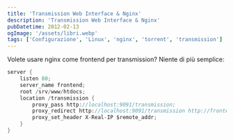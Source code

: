 ```yaml
---
title: 'Transmission Web Interface & Nginx'
description: 'Transmission Web Interface & Nginx'
pubDatetime: 2012-02-13
ogImage: '/assets/libri.webp'
tags: ['Configurazione', 'Linux', 'nginx', 'torrent', 'transmission']
---
```


Volete usare nginx come frontend per transmission? Niente di più semplice:
```c
server {
    listen 80;
    server_name frontend;
    root /srv/www/htdocs;
    location /transmission {
        proxy_pass http://localhost:9091/transmission;
        proxy_redirect http://localhost:9091/transmission http://frontend/transmission;
        proxy_set_header X-Real-IP $remote_addr;
    }
}
```